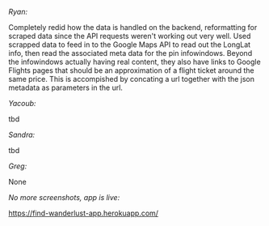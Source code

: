 *Ryan:*

Completely redid how the data is handled on the backend, reformatting for scraped data since the API requests weren't working out very well. Used scrapped data to feed in to the Google Maps API to read out the LongLat info, then read the associated meta data for the pin infowindows. Beyond the infowindows actually having real content, they also have links to Google Flights pages that should be an approximation of a flight ticket around the same price. This is accompished by concating a url together with the json metadata as parameters in the url.

*Yacoub:*

tbd

*Sandra:*

tbd

*Greg:*

None

*No more screenshots, app is live:*

https://find-wanderlust-app.herokuapp.com/

